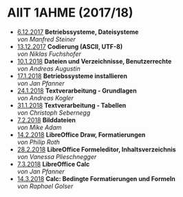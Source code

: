 # AIIT 1AHME (2017/18)

* [6.12.2017](users/sx/README_sx_2017-12-06.md) **Betriebssysteme, Dateisysteme**  
  *von Manfred Steiner*
* [13.12.2017](users/fucnim17/README_fucnim17_2017-12-13.md) **Codierung (ASCII, UTF-8)**  
  *von Niklas Fuchshofer*
* [10.1.2018](users/auganm17/README_auganm17_2018-01-10.md) **Dateien und Verzeichnisse, Benutzerrechte**  
  *von Andreas Augustin*
* [17.1.2018](users/pfajam17/README_pfajam17_2018-01-17.md) **Betriebssysteme installieren**  
  *von Jan Pfanner*
* [24.1.2018](users/koganm17/README_koganm17_2018-01-24.md) **Textverarbeitung - Grundlagen**  
  *von Andreas Kogler*
* [31.1.2018](users/sebchm17/README_sebchm17_2018-01-31.md) **Textverarbeitung - Tabellen**  
  *von Christoph Sebernegg*
* [7.2.2018](users/adamim17/README_adamim17_2018-02-07.md) **Bilddateien**  
  *von Mike Adam*
* [14.2.2018](users/rotphm17/README_rotphm17_2018-02-14.md) **LibreOffice Draw, Formatierungen**  
  *von Philip Roth*
* [28.2.2018](users/plivac17/README_plivac17_2018-02-28.md) **LibreOffice Formeleditor, Inhaltsverzeichnis**  
  *von Vanessa Plieschnegger*
* [7.3.2018](users/pfajam17/README_pfajam17_2018-03-07.md) **LibreOffice Calc**  
  *von Jan Pfanner*
* [14.3.2018](users/golram17/README_golram17_2018-03-14.md) **Calc: Bedingte Formatierungen und Formeln**  
  *von Raphael Golser*
